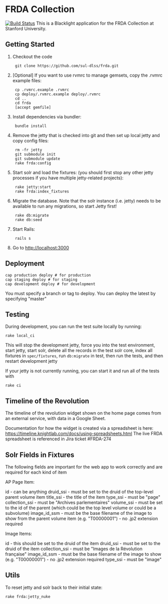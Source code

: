 # FRDA Collection

[![Build Status](https://travis-ci.org/sul-dlss/frda.svg?branch=master)](https://travis-ci.org/sul-dlss/frda)
This is a Blacklight application for the FRDA Collection at Stanford University.

## Getting Started

1. Checkout the code

        git clone https://github.com/sul-dlss/frda.git

1. [Optional] If you want to use rvmrc to manage gemsets, copy the .rvmrc example files:

        cp .rvmrc.example .rvmrc
        cp deploy/.rvmrc.example deploy/.rvmrc
        cd ..
        cd frda
        [accept gemfile]

1. Install dependencies via bundler:

        bundle install

1. Remove the jetty that is checked into git and then set up local jetty and copy config files:

        rm -fr jetty
        git submodule init
        git submodule update
        rake frda:config

1. Start solr and load the fixtures: (you should first stop any other jetty processes if you have multiple jetty-related projects):

        rake jetty:start
        rake frda:index_fixtures

1. Migrate the database.  Note that the solr instance (i.e. jetty) needs to be available to run any migrations, so start Jetty first!

        rake db:migrate
        rake db:seed

1. Start Rails:

        rails s

1. Go to <http://localhost:3000>

## Deployment

    cap production deploy # for production
    cap staging deploy # for staging
    cap development deploy # for development

You must specify a branch or tag to deploy.  You can deploy the latest by specifying "master"

## Testing

During development, you can run the test suite locally by running:

    rake local_ci

This will stop the development jetty, force you into the test environment, start jetty, start solr,
delete all the records in the test solr core, index all fixtures in `spec/fixtures`, run `db:migrate` in test,
then run the tests, and then restart development jetty

If your jetty is not currently running, you can start it and run all of the tests with

    rake ci

## Timeline of the Revolution

The timeline of the revolution widget shown on the home page comes from an external service, with data in a Google Sheet.

Documentation for how the widget is created via a spreadsheet is here: https://timeline.knightlab.com/docs/using-spreadsheets.html
The live FRDA spreadsheet is referenced in Jira ticket #FRDA-274


## Solr Fields in Fixtures

The following fields are important for the web app to work correctly and are required for each kind of item

AP Page Item:

id - can be anything
druid_ssi - must be set to the druid of the top-level parent volume item
title_ssi - the title of the item
type_ssi - must be "page"
collection_ssi - must be "Archives parlementaires"
volume_ssi - must be set to the id of the parent (which could be the top level volume or could be a subvolume)
image_id_ssm - must be the base filename of the image to show from the parent volume item (e.g. "T00000001") - no .jp2 extension required

Image Items:

id - this should be set to the druid of the item
druid_ssi - must be set to the druid of the item
collection_ssi - must be "Images de la Révolution française"
image_id_ssm - must be the base filename of the image to show (e.g. "T00000001") - no .jp2 extension required
type_ssi - must be "image"

## Utils

To reset jetty and solr back to their initial state:

    rake frda:jetty_nuke
